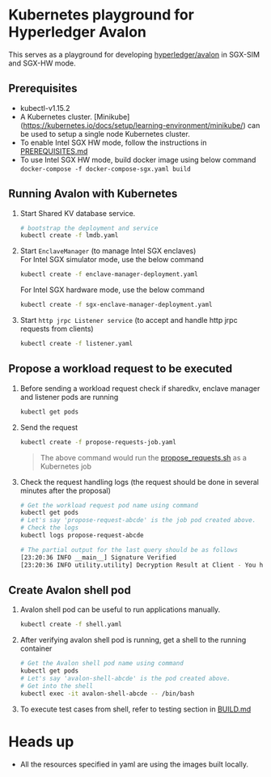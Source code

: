 <!--
Licensed under Creative Commons Attribution 4.0 International License
https://creativecommons.org/licenses/by/4.0/
-->

# Kubernetes playground for Hyperledger Avalon

This serves as a playground for developing
[hyperledger/avalon](https://github.com/hyperledger/avalon)
in SGX-SIM and SGX-HW mode.

## Prerequisites
- kubectl-v1.15.2
- A Kubernetes cluster.
  [Minikube] (https://kubernetes.io/docs/setup/learning-environment/minikube/)
  can be used to setup a single node Kubernetes cluster.
- To enable Intel SGX HW mode, follow the instructions in
  [PREREQUISITES.md](../../PREREQUISITES.md#intel-sgx-in-hardware-mode)
- To use Intel SGX HW mode, build docker image using below command
  `docker-compose -f docker-compose-sgx.yaml build`

## Running Avalon with Kubernetes

1. Start Shared KV database service.
    ```bash
    # bootstrap the deployment and service
    kubectl create -f lmdb.yaml
    ```
2. Start `EnclaveManager` (to manage Intel SGX enclaves)  
   For Intel SGX simulator mode, use the below command
    ```bash
    kubectl create -f enclave-manager-deployment.yaml
    ```
   For Intel SGX hardware mode, use the below command
    ```bash
    kubectl create -f sgx-enclave-manager-deployment.yaml
    ```
3.  Start `http jrpc Listener service`
    (to accept and handle http jrpc requests from clients)
    ```bash
    kubectl create -f listener.yaml
    ```

## Propose a workload request to be executed
1. Before sending a workload request check if sharedkv, enclave manager and
   listener pods are running
    ```bash
    kubectl get pods
    ```

2. Send the request 
    ```bash
    kubectl create -f propose-requests-job.yaml
    ```

    > The above command would run the 
    > [propose_requests.sh](propose_requests.sh) as a Kubernetes job

3. Check the request handling logs (the request should be done in several 
   minutes after the proposal)
    ```bash
    # Get the workload request pod name using command
    kubectl get pods
    # Let's say 'propose-request-abcde' is the job pod created above.
    # Check the logs
    kubectl logs propose-request-abcde

    # The partial output for the last query should be as follows
    [23:20:36 INFO __main__] Signature Verified
    [23:20:36 INFO utility.utility] Decryption Result at Client - You have a 47% risk of heart disease.
    ```

## Create Avalon shell pod
1. Avalon shell pod can be useful to run applications manually.
    ```bash
    kubectl create -f shell.yaml
    ```
2. After verifying avalon shell pod is running,
   get a shell to the running container
    ```bash
    # Get the Avalon shell pod name using command
    kubectl get pods
    # Let's say 'avalon-shell-abcde' is the pod created above.
    # Get into the shell
    kubectl exec -it avalon-shell-abcde -- /bin/bash
    ```
3. To execute test cases from shell, refer to testing section in
   [BUILD.md](../../BUILD.md#testing)

# Heads up
- All the resources specified in yaml are using the images built locally.
